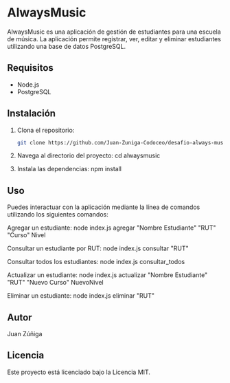 # AlwaysMusic

AlwaysMusic es una aplicación de gestión de estudiantes para una escuela de música. La aplicación permite registrar, ver, editar y eliminar estudiantes utilizando una base de datos PostgreSQL.

## Requisitos

- Node.js
- PostgreSQL

## Instalación

1. Clona el repositorio:

   ```bash
   git clone https://github.com/Juan-Zuniga-Codoceo/desafio-always-music.git

2. Navega al directorio del proyecto:
    cd alwaysmusic

3. Instala las dependencias:
    npm install


## Uso
Puedes interactuar con la aplicación mediante la línea de comandos utilizando los siguientes comandos:

Agregar un estudiante:
    node index.js agregar "Nombre Estudiante" "RUT" "Curso" Nivel

Consultar un estudiante por RUT:
    node index.js consultar "RUT"

Consultar todos los estudiantes:
    node index.js consultar_todos

Actualizar un estudiante:
    node index.js actualizar "Nombre Estudiante" "RUT" "Nuevo Curso" NuevoNivel

Eliminar un estudiante:
    node index.js eliminar "RUT"


## Autor
Juan Zúñiga

## Licencia
Este proyecto está licenciado bajo la Licencia MIT.